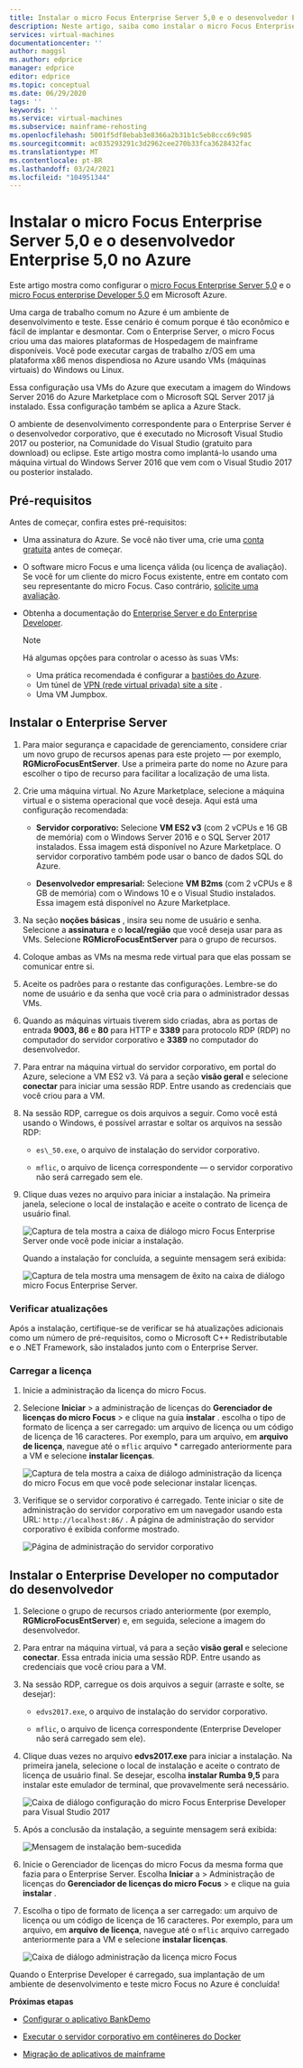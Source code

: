 ```yaml
---
title: Instalar o micro Focus Enterprise Server 5,0 e o desenvolvedor Enterprise 5,0 no Azure | Microsoft Docs
description: Neste artigo, saiba como instalar o micro Focus Enterprise Server 5,0 e o Enterprise Developer 5,0 em Microsoft Azure.
services: virtual-machines
documentationcenter: ''
author: maggsl
ms.author: edprice
manager: edprice
editor: edprice
ms.topic: conceptual
ms.date: 06/29/2020
tags: ''
keywords: ''
ms.service: virtual-machines
ms.subservice: mainframe-rehosting
ms.openlocfilehash: 5001f5df8ebab3e8366a2b31b1c5eb8ccc69c985
ms.sourcegitcommit: ac035293291c3d2962cee270b33fca3628432fac
ms.translationtype: MT
ms.contentlocale: pt-BR
ms.lasthandoff: 03/24/2021
ms.locfileid: "104951344"
---
```

# <a name="install-micro-focus-enterprise-server-50-and-enterprise-developer-50-on-azure"></a>Instalar o micro Focus Enterprise Server 5,0 e o desenvolvedor Enterprise 5,0 no Azure

Este artigo mostra como configurar o [micro Focus Enterprise Server 5,0](https://www.microfocus.com/documentation/enterprise-developer/ed50pu5/ES-WIN/GUID-F7D8FD6E-BDE0-4169-8D8C-96DDFFF6B495.html) e o [micro Focus enterprise Developer 5,0](https://www.microfocus.com/documentation/enterprise-developer/ed50/) em Microsoft Azure.

Uma carga de trabalho comum no Azure é um ambiente de desenvolvimento e teste. Esse cenário é comum porque é tão econômico e fácil de implantar e desmontar. Com o Enterprise Server, o micro Focus criou uma das maiores plataformas de Hospedagem de mainframe disponíveis. Você pode executar cargas de trabalho z/OS em uma plataforma x86 menos dispendiosa no Azure usando VMs (máquinas virtuais) do Windows ou Linux.

Essa configuração usa VMs do Azure que executam a imagem do Windows Server 2016 do Azure Marketplace com o Microsoft SQL Server 2017 já instalado. Essa configuração também se aplica a Azure Stack.

O ambiente de desenvolvimento correspondente para o Enterprise Server é o desenvolvedor corporativo, que é executado no Microsoft Visual Studio 2017 ou posterior, na Comunidade do Visual Studio (gratuito para download) ou eclipse. Este artigo mostra como implantá-lo usando uma máquina virtual do Windows Server 2016 que vem com o Visual Studio 2017 ou posterior instalado.

## <a name="prerequisites"></a>Pré-requisitos

Antes de começar, confira estes pré-requisitos:

-   Uma assinatura do Azure. Se você não tiver uma, crie uma [conta gratuita](https://azure.microsoft.com/free/?WT.mc_id=A261C142F) antes de começar.

-   O software micro Focus e uma licença válida (ou licença de avaliação). Se você for um cliente do micro Focus existente, entre em contato com seu representante do micro Focus. Caso contrário, [solicite uma avaliação](https://www.microfocus.com/products/enterprise-suite/enterprise-server/trial/).

-   Obtenha a documentação do [Enterprise Server e do Enterprise Developer](https://www.microfocus.com/documentation/enterprise-developer/ed50/).

    > [!Note]
    > Há algumas opções para controlar o acesso às suas VMs:
    > -   Uma prática recomendada é configurar a [bastiões do Azure](https://azure.microsoft.com/services/azure-bastion/).
    > -   Um túnel de [VPN (rede virtual privada) site a site](../../../../vpn-gateway/vpn-gateway-create-site-to-site-rm-powershell.md) .
    > -   Uma VM Jumpbox.

## <a name="install-enterprise-server"></a>Instalar o Enterprise Server

1.  Para maior segurança e capacidade de gerenciamento, considere criar um novo grupo de recursos apenas para este projeto — por exemplo, **RGMicroFocusEntServer**. Use a primeira parte do nome no Azure para escolher o tipo de recurso para facilitar a localização de uma lista.

2.  Crie uma máquina virtual. No Azure Marketplace, selecione a máquina virtual e o sistema operacional que você deseja. Aqui está uma configuração recomendada:

    -   **Servidor corporativo:** Selecione **VM ES2 v3** (com 2 vCPUs e 16 GB de memória) com o Windows Server 2016 e o SQL Server 2017 instalados. Essa imagem está disponível no Azure Marketplace. O servidor corporativo também pode usar o banco de dados SQL do Azure.

    -   **Desenvolvedor empresarial:** Selecione **VM B2ms** (com 2 vCPUs e 8 GB de memória) com o Windows 10 e o Visual Studio instalados. Essa imagem está disponível no Azure Marketplace.

3.  Na seção **noções básicas** , insira seu nome de usuário e senha. Selecione a **assinatura** e o **local/região** que você deseja usar para as VMs. Selecione **RGMicroFocusEntServer** para o grupo de recursos.

4.  Coloque ambas as VMs na mesma rede virtual para que elas possam se comunicar entre si.

5.  Aceite os padrões para o restante das configurações. Lembre-se do nome de usuário e da senha que você cria para o administrador dessas VMs.

6.  Quando as máquinas virtuais tiverem sido criadas, abra as portas de entrada **9003, 86** e **80** para HTTP e **3389** para protocolo RDP (RDP) no computador do servidor corporativo e **3389** no computador do desenvolvedor.

7.  Para entrar na máquina virtual do servidor corporativo, em portal do Azure, selecione a VM ES2 v3. Vá para a seção **visão geral** e selecione **conectar** para iniciar uma sessão RDP. Entre usando as credenciais que você criou para a VM.

8.  Na sessão RDP, carregue os dois arquivos a seguir. Como você está usando o Windows, é possível arrastar e soltar os arquivos na sessão RDP:

    -   `es\_50.exe`, o arquivo de instalação do servidor corporativo.

    -   `mflic`, o arquivo de licença correspondente — o servidor corporativo não será carregado sem ele.

9.  Clique duas vezes no arquivo para iniciar a instalação. Na primeira janela, selecione o local de instalação e aceite o contrato de licença de usuário final.

    ![Captura de tela mostra a caixa de diálogo micro Focus Enterprise Server onde você pode iniciar a instalação.](media/install-image-1.png)

    Quando a instalação for concluída, a seguinte mensagem será exibida:

    ![Captura de tela mostra uma mensagem de êxito na caixa de diálogo micro Focus Enterprise Server.](media/install-image-2.png)

 ### <a name="check-for-updates"></a>Verificar atualizações

Após a instalação, certifique-se de verificar se há atualizações adicionais como um número de pré-requisitos, como o Microsoft C++ Redistributable e o .NET Framework, são instalados junto com o Enterprise Server.

### <a name="upload-the-license"></a>Carregar a licença

1.  Inicie a administração da licença do micro Focus.

2.  Selecione **Iniciar** \> a administração de licenças do **Gerenciador de licenças do micro Focus** \> e clique na guia **instalar** . escolha o tipo de formato de licença a ser carregado: um arquivo de licença ou um código de licença de 16 caracteres. Por exemplo, para um arquivo, em **arquivo de licença**, navegue até o `mflic` arquivo * carregado anteriormente para a VM e selecione **instalar licenças**.

    ![Captura de tela mostra a caixa de diálogo administração da licença do micro Focus em que você pode selecionar instalar licenças.](media/install-image-3.png)

3.  Verifique se o servidor corporativo é carregado. Tente iniciar o site de administração do servidor corporativo em um navegador usando esta URL: `http://localhost:86/` . A página de administração do servidor corporativo é exibida conforme mostrado.

    ![Página de administração do servidor corporativo](media/install-image-4.png)

## <a name="install-enterprise-developer-on-the-developer-machine"></a>Instalar o Enterprise Developer no computador do desenvolvedor

1.  Selecione o grupo de recursos criado anteriormente (por exemplo, **RGMicroFocusEntServer**) e, em seguida, selecione a imagem do desenvolvedor.

2.  Para entrar na máquina virtual, vá para a seção **visão geral** e selecione **conectar**. Essa entrada inicia uma sessão RDP. Entre usando as credenciais que você criou para a VM.

3.  Na sessão RDP, carregue os dois arquivos a seguir (arraste e solte, se desejar):

    -   `edvs2017.exe`, o arquivo de instalação do servidor corporativo.

    -   `mflic`, o arquivo de licença correspondente (Enterprise Developer não será carregado sem ele).

4.  Clique duas vezes no arquivo **edvs2017.exe** para iniciar a instalação. Na primeira janela, selecione o local de instalação e aceite o contrato de licença de usuário final. Se desejar, escolha **instalar Rumba 9,5** para instalar este emulador de terminal, que provavelmente será necessário.

    ![Caixa de diálogo configuração do micro Focus Enterprise Developer para Visual Studio 2017](media/install-image-5.png)

5.  Após a conclusão da instalação, a seguinte mensagem será exibida:

    ![Mensagem de instalação bem-sucedida](media/install-image-6.png)

6.  Inicie o Gerenciador de licenças do micro Focus da mesma forma que fazia para o Enterprise Server. Escolha **Iniciar** a \> Administração de licenças do **Gerenciador de licenças do micro Focus** \> e clique na guia **instalar** .

7.  Escolha o tipo de formato de licença a ser carregado: um arquivo de licença ou um código de licença de 16 caracteres. Por exemplo, para um arquivo, em **arquivo de licença**, navegue até o `mflic` arquivo carregado anteriormente para a VM e selecione  **instalar licenças**.

    ![Caixa de diálogo administração da licença micro Focus](media/install-image-7.png)

Quando o Enterprise Developer é carregado, sua implantação de um ambiente de desenvolvimento e teste micro Focus no Azure é concluída!

**Próximas etapas**

-   [Configurar o aplicativo BankDemo](./demo.md)

-   [Executar o servidor corporativo em contêineres do Docker](./run-enterprise-server-container.md)

-   [Migração de aplicativos de mainframe](/azure/architecture/cloud-adoption/infrastructure/mainframe-migration/application-strategies)